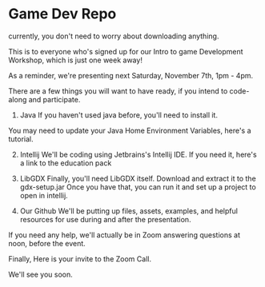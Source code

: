 # Game Dev Repo  

currently, you don't need to worry about downloading anything.

This is to everyone who's signed up for our Intro to game Development Workshop,
which is just one week away!

As a reminder, we're presenting next Saturday, November 7th, 1pm - 4pm.

There are a few things you will want to have ready, if you intend to code-along and participate.

1. Java
If you haven't used java before, you'll need to install it.

You may need to update your Java Home Environment Variables,
here's a tutorial.

2. Intellij
We'll be coding using Jetbrains's Intellij IDE.
If you need it, here's a link to the education pack

3. LibGDX
Finally, you'll need LibGDX itself. Download and extract it to the gdx-setup.jar
Once you have that, you can run it and set up a project to open in intellij.

4. Our Github
We'll be putting up files, assets, examples, and helpful resources for use during and after
the presentation.

If you need any help, we'll actually be in Zoom answering questions at noon, before the event.

Finally, Here is your invite to the Zoom Call.

We'll see you soon.

